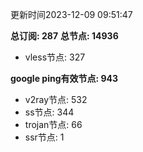 更新时间2023-12-09 09:51:47

**总订阅: 287**
**总节点: 14936**
- vless节点: 327

**google ping有效节点: 943**
- v2ray节点: 532
- ss节点: 344
- trojan节点: 66
- ssr节点: 1

